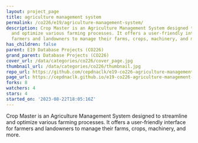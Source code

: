 ```yaml
---
layout: project_page
title: agriculture management system
permalink: /co226/e19/agriculture-management-system/
description: Crop Master is an Agriculture Management System designed to streamline
  and optimize various farming processes. It offers a user-friendly interface for
  farmers and landowners to manage their farms, crops, machinery, and more.
has_children: false
parent: E19 Database Projects (CO226)
grand_parent: Database Projects (CO226)
cover_url: /data/categories/co226/cover_page.jpg
thumbnail_url: /data/categories/co226/thumbnail.jpg
repo_url: https://github.com/cepdnaclk/e19-co226-agriculture-management-system
page_url: https://cepdnaclk.github.io/e19-co226-agriculture-management-system
forks: 8
watchers: 4
stars: 4
started_on: '2023-08-22T18:05:16Z'
---
```


Crop Master is an Agriculture Management System designed to streamline and optimize various farming processes. It offers a user-friendly interface for farmers and landowners to manage their farms, crops, machinery, and more.